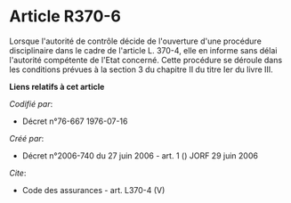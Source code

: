 # Article R370-6

Lorsque l'autorité de contrôle décide de l'ouverture d'une procédure disciplinaire dans le cadre de l'article L. 370-4, elle
en informe sans délai l'autorité compétente de l'Etat concerné. Cette procédure se déroule dans les conditions prévues à la
section 3 du chapitre II du titre Ier du livre III.

**Liens relatifs à cet article**

_Codifié par_:

  - Décret n°76-667 1976-07-16

_Créé par_:

  - Décret n°2006-740 du 27 juin 2006 - art. 1 () JORF 29 juin 2006

_Cite_:

  - Code des assurances - art. L370-4 (V)
